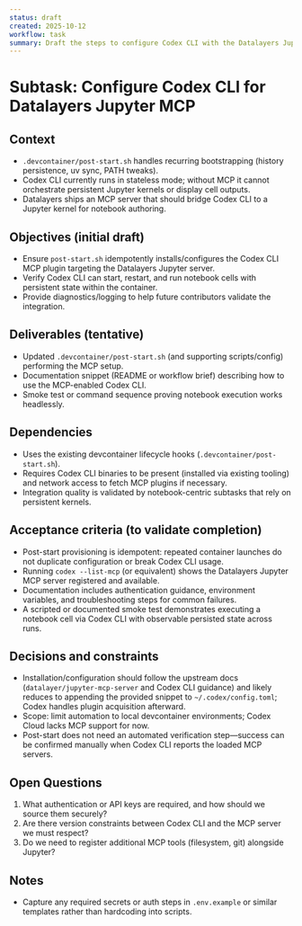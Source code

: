 ```yaml
---
status: draft
created: 2025-10-12
workflow: task
summary: Draft the steps to configure Codex CLI with the Datalayers Jupyter MCP server during post-start.
---
```


# Subtask: Configure Codex CLI for Datalayers Jupyter MCP

## Context

- `.devcontainer/post-start.sh` handles recurring bootstrapping (history persistence, uv sync, PATH tweaks).
- Codex CLI currently runs in stateless mode; without MCP it cannot orchestrate persistent Jupyter kernels or display cell outputs.
- Datalayers ships an MCP server that should bridge Codex CLI to a Jupyter kernel for notebook authoring.

## Objectives (initial draft)

- Ensure `post-start.sh` idempotently installs/configures the Codex CLI MCP plugin targeting the Datalayers Jupyter server.
- Verify Codex CLI can start, restart, and run notebook cells with persistent state within the container.
- Provide diagnostics/logging to help future contributors validate the integration.

## Deliverables (tentative)

- Updated `.devcontainer/post-start.sh` (and supporting scripts/config) performing the MCP setup.
- Documentation snippet (README or workflow brief) describing how to use the MCP-enabled Codex CLI.
- Smoke test or command sequence proving notebook execution works headlessly.

## Dependencies

- Uses the existing devcontainer lifecycle hooks (`.devcontainer/post-start.sh`).
- Requires Codex CLI binaries to be present (installed via existing tooling) and network access to fetch MCP plugins if necessary.
- Integration quality is validated by notebook-centric subtasks that rely on persistent kernels.

## Acceptance criteria (to validate completion)

- Post-start provisioning is idempotent: repeated container launches do not duplicate configuration or break Codex CLI usage.
- Running `codex --list-mcp` (or equivalent) shows the Datalayers Jupyter MCP server registered and available.
- Documentation includes authentication guidance, environment variables, and troubleshooting steps for common failures.
- A scripted or documented smoke test demonstrates executing a notebook cell via Codex CLI with observable persisted state across runs.

## Decisions and constraints

- Installation/configuration should follow the upstream docs (`datalayer/jupyter-mcp-server` and Codex CLI guidance) and likely reduces to appending the provided snippet to `~/.codex/config.toml`; Codex handles plugin acquisition afterward.
- Scope: limit automation to local devcontainer environments; Codex Cloud lacks MCP support for now.
- Post-start does not need an automated verification step—success can be confirmed manually when Codex CLI reports the loaded MCP servers.

## Open Questions

1. What authentication or API keys are required, and how should we source them securely?
2. Are there version constraints between Codex CLI and the MCP server we must respect?
3. Do we need to register additional MCP tools (filesystem, git) alongside Jupyter?

## Notes

- Capture any required secrets or auth steps in `.env.example` or similar templates rather than hardcoding into scripts.
